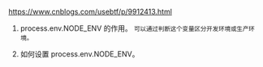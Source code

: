 https://www.cnblogs.com/usebtf/p/9912413.html

1. process.env.NODE_ENV 的作用。
`可以通过判断这个变量区分开发环境或生产环境。`

2. 如何设置 process.env.NODE_ENV。
